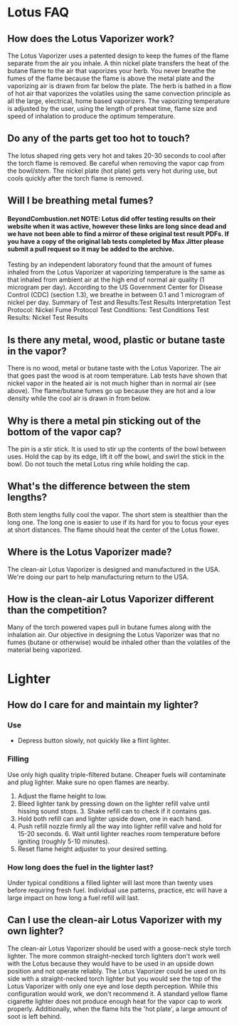 # Lotus FAQ

## How does the Lotus Vaporizer work?

The Lotus Vaporizer uses a patented design to keep the fumes of the flame separate from the air you inhale. A thin nickel plate transfers the heat of the butane flame to the air that vaporizes your herb. You never breathe the fumes of the flame because the flame is above the metal plate and the vaporizing air is drawn from far below the plate. The herb is bathed in a flow of hot air that vaporizes the volatiles using the same convection principle as all the large, electrical, home based vaporizers. The vaporizing temperature is adjusted by the user, using the length of preheat time, flame size and speed of inhalation to produce the optimum temperature.

## Do any of the parts get too hot to touch?

The lotus shaped ring gets very hot and takes 20-30 seconds to cool after the torch flame is removed. Be careful when removing the vapor cap from the bowl/stem. The nickel plate (hot plate) gets very hot during use, but cools quickly after the torch flame is removed.

## Will I be breathing metal fumes?

#### BeyondCombustion.net NOTE: Lotus did offer testing results on their website when it was active, however these links are long since dead and we have not been able to find a mirror of these original test result PDFs. If you have a copy of the original lab tests completed by Max Jitter please submit a pull request so it may be added to the archive.

Testing by an independent laboratory found that the amount of fumes inhaled from the Lotus Vaporizer at vaporizing temperature is the same as that inhaled from ambient air at the high end of normal air quality (1 microgram per day).
According to the US Government Center for Disease Control (CDC) (section 1.3), we breathe in between 0.1 and 1 microgram of nickel per day.
Summary of Test and Results:Test Results Interpretation 
Test Protocol: Nickel Fume Protocol 
Test Conditions: Test Conditions 
Test Results: Nickel Test Results 

## Is there any metal, wood, plastic or butane taste in the vapor?

There is no wood, metal or butane taste with the Lotus Vaporizer. The air that goes past the wood is at room temperature. Lab tests have shown that nickel vapor in the heated air is not much higher than in normal air (see above). The flame/butane fumes go up because they are hot and a low density while the cool air is drawn in from below.
            
## Why is there a metal pin sticking out of the bottom of the vapor cap?

The pin is a stir stick. It is used to stir up the contents of the bowl between uses. Hold the cap by its edge, lift it off the bowl, and swirl the stick in the bowl. Do not touch the metal Lotus ring while holding the cap.

## What's the difference between the stem lengths?
Both stem lengths fully cool the vapor. The short stem is stealthier than the long one. The long one is easier to use if its hard for you to focus your eyes at short distances. The flame should heat the center of the Lotus flower.

## Where is the Lotus Vaporizer made?

The clean-air Lotus Vaporizer is designed and manufactured in the USA. We're doing our part to help manufacturing return to the USA.

## How is the clean-air Lotus Vaporizer different than the competition?

Many of the torch powered vapes pull in butane fumes along with the inhalation air. Our objective in designing the Lotus Vaporizer was that no fumes (butane or otherwise) would be inhaled other than the volatiles of the material being vaporized.


# Lighter

## How do I care for and maintain my lighter?

### Use

 - Depress button slowly, not quickly like a flint lighter.
 
### Filling

Use only high quality triple-filtered butane. Cheaper fuels will contaminate and plug lighter. Make sure no open flames are nearby.

1. Adjust the flame height to low.
2. Bleed lighter tank by pressing down on the lighter refill valve until hissing sound stops. 3. Shake refill can to check if it contains gas.
4. Hold both refill can and lighter upside down, one in each hand.
5. Push refill nozzle firmly all the way into lighter refill valve and hold for 15-20 seconds. 6. Wait until lighter reaches room temperature before igniting (roughly 5-10 minutes).
7. Reset flame height adjuster to your desired setting.


### How long does the fuel in the lighter last?

Under typical conditions a filled lighter will last more than twenty uses before requiring fresh fuel. 
Individual use patterns, practice, etc will have a large impact on how long a fuel refill will last.

## Can I use the clean-air Lotus Vaporizer with my own lighter?

The clean-air Lotus Vaporizer should be used with a goose-neck style torch lighter. 
The more common straight-necked torch lighters don't work well with the Lotus because they would have to be used in an upside down position and not operate reliably. 
The Lotus Vaporizer could be used on its side with a straight-necked torch lighter but you would see the top of the Lotus Vaporizer with only one eye and lose depth perception. While this configuration would work, we don't recommend it.
A standard yellow flame cigarette lighter does not produce enough heat for the vapor cap to work properly. Additionally, when the flame hits the 'hot plate', a large amount of soot is left behind.
